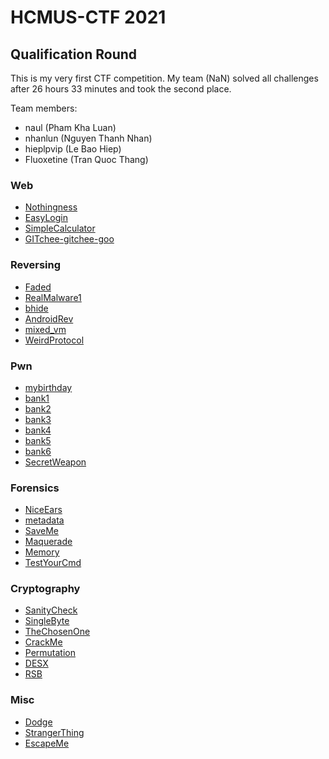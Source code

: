 # HCMUS-CTF 2021

## Qualification Round

This is my very first CTF competition. My team (NaN) solved all challenges after 26 hours 33 minutes and took the second place.

Team members:

- naul (Pham Kha Luan)
- nhanlun (Nguyen Thanh Nhan)
- hieplpvip (Le Bao Hiep)
- Fluoxetine (Tran Quoc Thang)

### Web

- [Nothingness](./Nothingness)
- [EasyLogin](./EasyLogin)
- [SimpleCalculator](./SimpleCalculator)
- [GITchee-gitchee-goo](./GITchee-gitchee-goo)

### Reversing

- [Faded](./Faded)
- [RealMalware1](./RealMalware1)
- [bhide](./bhide)
- [AndroidRev](./AndroidRev)
- [mixed_vm](./mixed_vm)
- [WeirdProtocol](./WeirdProtocol)

### Pwn

- [mybirthday](./mybirthday)
- [bank1](./bank1)
- [bank2](./bank2)
- [bank3](./bank3)
- [bank4](./bank4)
- [bank5](./bank5)
- [bank6](./bank6)
- [SecretWeapon](./SecretWeapon)

### Forensics

- [NiceEars](./NiceEars)
- [metadata](./metadata)
- [SaveMe](./SaveMe)
- [Maquerade](./Maquerade)
- [Memory](./Memory)
- [TestYourCmd](./TestYourCmd)

### Cryptography

- [SanityCheck](./SanityCheck)
- [SingleByte](./SingleByte)
- [TheChosenOne](./TheChosenOne)
- [CrackMe](./CrackMe)
- [Permutation](./Permutation)
- [DESX](./DESX)
- [RSB](./RSB)

### Misc

- [Dodge](./Dodge)
- [StrangerThing](./StrangerThing)
- [EscapeMe](./EscapeMe)
